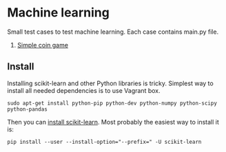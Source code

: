 # Machine learning

Small test cases to test machine learning. Each case contains main.py file.

1. [Simple coin game](1/)


## Install

Installing scikit-learn and other Python libraries is tricky. Simplest way to install all needed dependencies is to use Vagrant box.

    sudo apt-get install python-pip python-dev python-numpy python-scipy python-pandas

Then you can [install scikit-learn](http://scikit-learn.org/dev/install.html). Most probably the easiest way to install it is:

    pip install --user --install-option="--prefix=" -U scikit-learn

